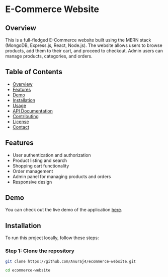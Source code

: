 # E-Commerce Website

## Overview

This is a full-fledged E-Commerce website built using the MERN stack (MongoDB, Express.js, React, Node.js). The website allows users to browse products, add them to their cart, and proceed to checkout. Admin users can manage products, categories, and orders.

## Table of Contents

- [Overview](#overview)
- [Features](#features)
- [Demo](#demo)
- [Installation](#installation)
- [Usage](#usage)
- [API Documentation](#api-documentation)
- [Contributing](#contributing)
- [License](#license)
- [Contact](#contact)

## Features

- User authentication and authorization
- Product listing and search
- Shopping cart functionality
- Order management
- Admin panel for managing products and orders
- Responsive design

## Demo

You can check out the live demo of the application [here](http://your-demo-url.com).

## Installation

To run this project locally, follow these steps:

### Step 1: Clone the repository

```bash
git clone https://github.com/Anuraj4/ecommerce-website.git

cd ecommerce-website

